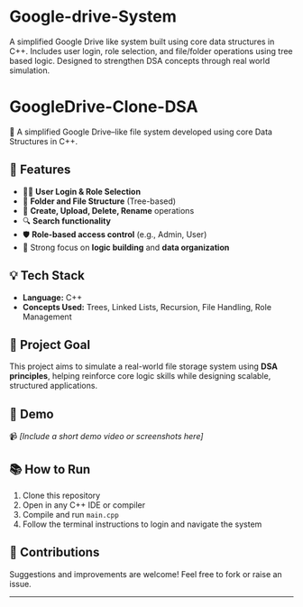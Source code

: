 # Google-drive-System
A simplified Google Drive like system built using core data structures in C++. Includes user login, role selection, and file/folder operations using tree based logic. Designed to strengthen DSA concepts through real world simulation.
# GoogleDrive-Clone-DSA

🚀 A simplified Google Drive–like file system developed using core Data Structures in C++.

## 🔧 Features
- 🧑‍💼 **User Login & Role Selection**
- 📁 **Folder and File Structure** (Tree-based)
- 📂 **Create, Upload, Delete, Rename** operations
- 🔍 **Search functionality**
- 🛡️ **Role-based access control** (e.g., Admin, User)
- 🧠 Strong focus on **logic building** and **data organization**

## 💡 Tech Stack
- **Language:** C++
- **Concepts Used:** Trees, Linked Lists, Recursion, File Handling, Role Management

## 🎯 Project Goal
This project aims to simulate a real-world file storage system using **DSA principles**, helping reinforce core logic skills while designing scalable, structured applications.

## 📸 Demo
📹 *[Include a short demo video or screenshots here]*

## 📚 How to Run
1. Clone this repository
2. Open in any C++ IDE or compiler
3. Compile and run `main.cpp`
4. Follow the terminal instructions to login and navigate the system

## 🙌 Contributions
Suggestions and improvements are welcome! Feel free to fork or raise an issue.

---

